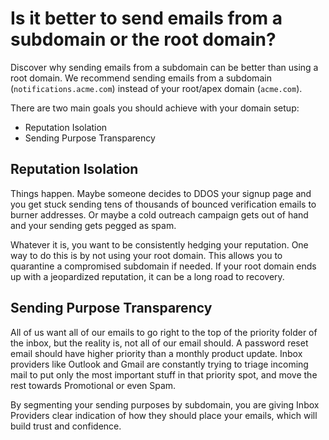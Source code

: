 # Is it better to send emails from a subdomain or the root domain?

Discover why sending emails from a subdomain can be better than using a root domain.
We recommend sending emails from a subdomain (`notifications.acme.com`) instead of your root/apex domain (`acme.com`).

There are two main goals you should achieve with your domain setup:

- Reputation Isolation
- Sending Purpose Transparency

## Reputation Isolation

Things happen. Maybe someone decides to DDOS your signup page and you get stuck sending tens of thousands of bounced verification emails to burner addresses. Or maybe a cold outreach campaign gets out of hand and your sending gets pegged as spam.

Whatever it is, you want to be consistently hedging your reputation. One way to do this is by not using your root domain. This allows you to quarantine a compromised subdomain if needed. If your root domain ends up with a jeopardized reputation, it can be a long road to recovery.

## ​Sending Purpose Transparency

All of us want all of our emails to go right to the top of the priority folder of the inbox, but the reality is, not all of our email should. A password reset email should have higher priority than a monthly product update. Inbox providers like Outlook and Gmail are constantly trying to triage incoming mail to put only the most important stuff in that priority spot, and move the rest towards Promotional or even Spam.

By segmenting your sending purposes by subdomain, you are giving Inbox Providers clear indication of how they should place your emails, which will build trust and confidence.
